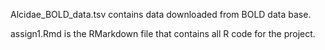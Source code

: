 Alcidae_BOLD_data.tsv contains data downloaded from BOLD data base.

assign1.Rmd is the RMarkdown file that contains all R code for the project.
